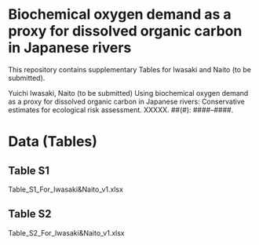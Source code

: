 # Biochemical oxygen demand as a proxy for dissolved organic carbon in Japanese rivers
This repository contains supplementary Tables for Iwasaki and Naito (to be submitted).

Yuichi Iwasaki, Naito (to be submitted) Using biochemical oxygen demand as a proxy for dissolved organic carbon in Japanese rivers: Conservative estimates for ecological risk assessment. XXXXX. ##(#): ####–####.

# Data (Tables)
## Table S1
Table_S1_For_Iwasaki&Naito_v1.xlsx

## Table S2
Table_S2_For_Iwasaki&Naito_v1.xlsx
